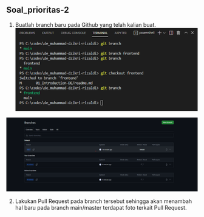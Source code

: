## Soal_prioritas-2

1. Buatlah branch baru pada Github yang telah kalian buat.
![alt text](https://github.com/ddzikri/de_muhammad-dzikri-rizaldi/blob/main/03_Version-Control-System/screenshot/gambar1_soal-prioritas-2.png?raw=true)

![alt text](https://github.com/ddzikri/de_muhammad-dzikri-rizaldi/blob/main/03_Version-Control-System/screenshot/gambar1a_soal-prioritas-2.png?raw=true)


2. Lakukan Pull Request pada branch tersebut sehingga akan menambah hal baru pada branch main/master
terdapat foto terkait Pull Request.

